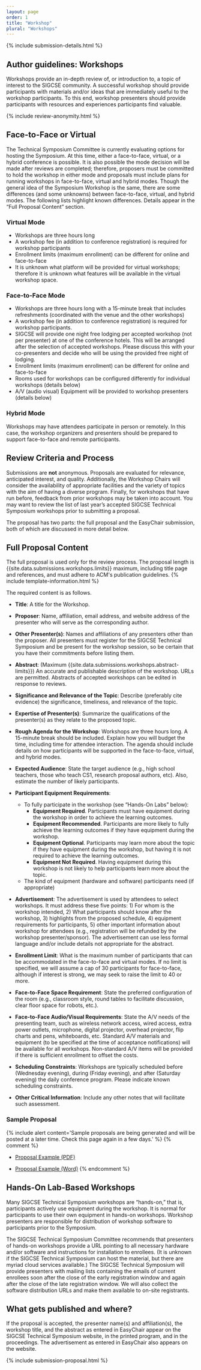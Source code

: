 ```yaml
---
layout: page
order: 1
title: "Workshop"
plural: "Workshops"
---
```


{% include submission-details.html %}

## Author guidelines: Workshops 

Workshops provide an in-depth review of, or introduction to, a topic of interest to the SIGCSE community. A successful workshop should provide participants with materials and/or ideas that are immediately useful to the workshop participants. To this end, workshop presenters should provide participants with resources and experiences participants find valuable.

{% include review-anonymity.html %}


## Face-to-Face or Virtual
The Technical Symposium Committee is currently evaluating options for hosting the Symposium. At this time, either a face-to-face, virtual, or a hybrid conference is possible. It is also possible the mode decision will be made after reviews are completed; therefore, proposers must be committed to hold the workshop in either mode and proposals must include plans for running workshops in face-to-face, virtual and hybrid modes.
Though the general idea of the Symposium Workshop is the same, there are some differences (and some unknowns) between face-to-face, virtual, and hybrid modes. The following lists highlight known differences. Details appear in the “Full Proposal Content” section.

### Virtual Mode
- Workshops are three hours long 
- A workshop fee (in addition to conference registration) is required for workshop participants
- Enrollment limits (maximum enrollment) can be different for online and face-to-face
- It is unknown what platform will be provided for virtual workshops; therefore it is unknown what features will be available in the virtual workshop space.

### Face-to-Face Mode
- Workshops are three hours long with a 15-minute break that includes refreshments (coordinated with the venue and the other workshops)
- A workshop fee (in addition to conference registration) is required for workshop participants. 
- SIGCSE will provide one night free lodging per accepted workshop (not per presenter) at one of the conference hotels. This will be arranged after the selection of accepted workshops. Please discuss this with your co-presenters and decide who will be using the provided free night of lodging. 
- Enrollment limits (maximum enrollment) can be different for online and face-to-face
- Rooms used for workshops can be configured differently for individual workshops (details below)
- A/V (audio visual) Equipment will be provided to workshop presenters (details below)

### Hybrid Mode
Workshops may have attendees participate in person or remotely. In this case, the workshop organizers and presenters should be prepared to support face-to-face and remote participants. 


## Review Criteria and Process

Submissions are **not** anonymous. Proposals are evaluated for relevance, anticipated interest, and quality. Additionally, the Workshop Chairs will consider the availability of appropriate facilities and the variety of topics with the aim of having a diverse program. Finally, for workshops that have run before, feedback from prior workshops may be taken into account. You may want to review the list of last year’s accepted SIGCSE Technical Symposium workshops prior to submitting a proposal.

The proposal has two parts: the full proposal and the EasyChair submission, both of which are discussed in more detail below. 


## Full Proposal Content

The full proposal is used only for the review process. The proposal length is {{site.data.submissions.workshops.limits}} maximum, including title page and references, and must adhere to ACM's publication guidelines.
{% include template-information.html %}

The required content is as follows.

- **Title**: A title for the Workshop.

- **Proposer**: Name, affiliation, email address, and website address of the presenter who will serve as the corresponding author.

- **Other Presenter(s)**: Names and affiliations of any presenters other than the proposer. All presenters must register for the SIGCSE Technical Symposium and be present for the workshop session, so be certain that you have their commitments before listing them.

- **Abstract**: (Maximum {{site.data.submissions.workshops.abstract-limits}}) An accurate and publishable description of the workshop. URLs are permitted. Abstracts of accepted workshops can be edited in response to reviews. 

- **Significance and Relevance of the Topic**: Describe (preferably cite evidence) the significance, timeliness, and relevance of the topic. 

- **Expertise of Presenter(s)**: Summarize the qualifications of the presenter(s) as they relate to the proposed topic.

- **Rough Agenda for the Workshop**: Workshops are three hours long. A 15-minute break should be included. Explain how you will budget the time, including time for attendee interaction. The agenda should include details on how participants will be supported in the face-to-face, virtual, and hybrid modes. 

- **Expected Audience**: State the target audience (e.g., high school teachers, those who teach CS1, research proposal authors, etc). Also, estimate the number of likely participants. 

- **Participant Equipment Requirements**: 
  - To fully participate in the workshop (see “Hands-On Labs” below):
	- **Equipment Required**. Participants must have equipment during the workshop in order to achieve the learning outcomes.
    - **Equipment Recommended**. Participants are more likely to fully achieve the learning outcomes if they have equipment during the workshop.
    - **Equipment Optional**. Participants may learn more about the topic if they have equipment during the workshop, but having it is not required to achieve the learning outcomes.
    - **Equipment Not Required**. Having equipment during this workshop is not likely to help participants learn more about the topic.
  - The kind of equipment (hardware and software) participants need (if appropriate) 

- **Advertisement**: The advertisement is used by attendees to select workshops. It must address these five points: 1) For whom is the workshop intended,  2) What participants should know after the workshop,  3) highlights from the proposed schedule,  4) equipment requirements for participants, 5) other important information about workshop for attendees (e.g., registration will be refunded by the workshop presenter/sponsor). The advertisement can use less formal language and/or include details not appropriate for the abstract. 

- **Enrollment Limit**: What is the maximum number of participants that can be accommodated in the face-to-face and virtual modes. If no limit is specified, we will assume a cap of 30 participants for face-to-face, although if interest is strong, we may seek to raise the limit to 40 or more. 

- **Face-to-Face Space Requirement**: State the preferred configuration of the room (e.g., classroom style, round tables to facilitate discussion, clear floor space for robots, etc.).

- **Face-to-Face Audio/Visual Requirements**: State the A/V needs of the presenting team, such as wireless network access, wired access, extra power outlets, microphone, digital projector, overhead projector, flip charts and pens, whiteboards, etc. Standard A/V materials and equipment (to be specified at the time of acceptance notifications) will be available for all workshops. Non-standard A/V items will be provided if there is sufficient enrollment to offset the costs. 

- **Scheduling Constraints**: Workshops are typically scheduled before (Wednesday evening), during (Friday evening), and after (Saturday evening) the daily conference program. Please indicate known scheduling constraints.

- **Other Critical Information**: Include any other notes that will facilitate such assessment.

### Sample Proposal
{% include alert content='Sample proposals are being generated and will be posted at a later time. Check this page again in a few days.' %}
{% comment %}
-  [Proposal Example (PDF)](/docs/sigcse-sample-workshop.pdf)

-  [Proposal Example (Word)](/docs/sigcse-sample-workshop.docx)
{% endcomment %}

## Hands-On Lab-Based Workshops

Many SIGCSE Technical Symposium workshops are “hands-on,” that is, participants actively use equipment during the workshop. It is normal for participants to use their own equipment in hands-on workshops. Workshop presenters are responsible for distribution of workshop software to participants prior to the Symposium. 

The SIGCSE Technical Symposium Committee recommends that presenters of hands-on workshops provide a URL pointing to all necessary hardware and/or software and instructions for installation to enrollees. (It is unknown if the SIGCSE Technical Symposium can host the material, but there are myriad cloud services available.) The SIGCSE Technical Symposium will provide presenters with mailing lists containing the emails of current enrollees soon after the close of the early registration window and again after the close of the late registration window. We will also collect the software distribution URLs and make them available to on-site registrants. 

## What gets published and where?

If the proposal is accepted, the presenter name(s) and affiliation(s), the workshop title, and the abstract as entered in EasyChair appear on the SIGCSE Technical Symposium website, in the printed program, and in the proceedings. The advertisement as entered in EasyChair also appears on the website. 

{% include submission-proposal.html %}
